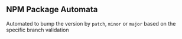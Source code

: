 ## NPM Package Automata

Automated to bump the version by `patch`, `minor` or `major` based on the specific branch validation
